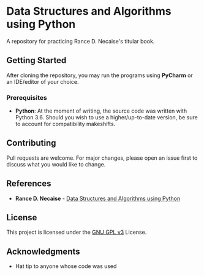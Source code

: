 # Data Structures and Algorithms using Python

A repository for practicing Rance D. Necaise's titular book.

## Getting Started

After cloning the repository, you may run the programs using **PyCharm** or an IDE/editor of your choice. 

### Prerequisites

- **Python**: At the moment of writing, the source code was written with Python 3.6. Should you wish to use a higher/up-to-date version, be sure to account for compatibility makeshifts.

## Contributing

Pull requests are welcome. For major changes, please open an issue first to discuss what you would like to change.

## References

* **Rance D. Necaise** - [Data Structures and Algorithms using Python](https://www.amazon.com/Data-Structures-Algorithms-Using-Python/dp/0470618299)

## License

This project is licensed under the [GNU GPL v3](https://choosealicense.com/licenses/gpl-3.0/) License.

## Acknowledgments

* Hat tip to anyone whose code was used
